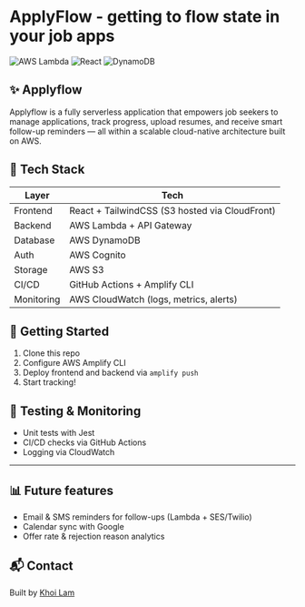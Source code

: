 # ApplyFlow - getting to flow state in your job apps

![AWS Lambda](https://img.shields.io/badge/AWS-Lambda-orange)
![React](https://img.shields.io/badge/Frontend-React-blue)
![DynamoDB](https://img.shields.io/badge/Database-DynamoDB-yellow)

## ✨ Applyflow

Applyflow is a fully serverless application that empowers job seekers to manage applications, track progress, upload resumes, and receive smart follow-up reminders — all within a scalable cloud-native architecture built on AWS.

## 🧱 Tech Stack

| Layer | Tech |
|-------|------|
| Frontend | React + TailwindCSS (S3 hosted via CloudFront) |
| Backend | AWS Lambda + API Gateway |
| Database | AWS DynamoDB |
| Auth | AWS Cognito |
| Storage | AWS S3 |
| CI/CD | GitHub Actions + Amplify CLI |
| Monitoring | AWS CloudWatch (logs, metrics, alerts) |

## 🚀 Getting Started

1. Clone this repo
2. Configure AWS Amplify CLI
3. Deploy frontend and backend via `amplify push`
4. Start tracking!

## 🧪 Testing & Monitoring

- Unit tests with Jest
- CI/CD checks via GitHub Actions
- Logging via CloudWatch

---

## 📊 Future features

- Email & SMS reminders for follow-ups (Lambda + SES/Twilio)
- Calendar sync with Google
- Offer rate & rejection reason analytics

## 📬 Contact

Built by [Khoi Lam](https://github.com/kal038)
